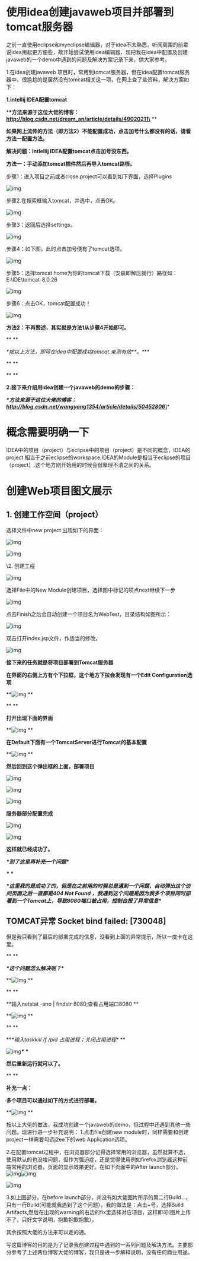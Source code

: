 # 使用idea创建javaweb项目并部署到tomcat服务器

之前一直使用eclipse和myeclipse编辑器，对于idea不太熟悉，听闻周围的前辈说idea用起更方便些，故开始尝试使用idea编辑器，现把我在idea中配置及创建javaweb的一个demo中遇到的问题及解决方案记录下来，供大家参考。

1.在idea创建javaweb 项目时，常用到tomcat服务器，但在idea配置tomcat服务器中，很尴尬的是居然没有tomcat相关这一项，在网上查了些资料，解决方案如下：



**1.intellij IDEA配置tomcat**

***\*方法来源于这位大佬的博客：http://blog.csdn.net/dream_an/article/details/49020211\**
**

**如果网上流传的方法（即方法2）不能配置成功，点击加号什么都没有的话，请看方法一配置方法。**

**解决问题：intlellij IDEA配置tomcat点击加号没东西。**

**方法一：手动添加tomcat插件然后再导入tomcat路径。**

步骤1：进入项目之前或者close project可以看到如下界面，选择Plugins

![img](https://img-blog.csdn.net/20151010105246454?watermark/2/text/aHR0cDovL2Jsb2cuY3Nkbi5uZXQv/font/5a6L5L2T/fontsize/400/fill/I0JBQkFCMA==/dissolve/70/gravity/Center)

步骤2.在搜索框输入tomcat，并选中，点击OK。

![img](https://img-blog.csdn.net/20151010105404238?watermark/2/text/aHR0cDovL2Jsb2cuY3Nkbi5uZXQv/font/5a6L5L2T/fontsize/400/fill/I0JBQkFCMA==/dissolve/70/gravity/Center)

步骤3：返回后选择settings。

![img](https://img-blog.csdn.net/20151010105506649?watermark/2/text/aHR0cDovL2Jsb2cuY3Nkbi5uZXQv/font/5a6L5L2T/fontsize/400/fill/I0JBQkFCMA==/dissolve/70/gravity/Center)

步骤4：如下图，此时点击加号便有了tomcat选项。

![img](https://img-blog.csdn.net/20151010105722342?watermark/2/text/aHR0cDovL2Jsb2cuY3Nkbi5uZXQv/font/5a6L5L2T/fontsize/400/fill/I0JBQkFCMA==/dissolve/70/gravity/Center)

步骤5：选择tomcat home为你的tomcat下载（安装即解压就行）路径如：E:\IDE\tomcat-8.0.26

![img](https://img-blog.csdn.net/20151010105903923?watermark/2/text/aHR0cDovL2Jsb2cuY3Nkbi5uZXQv/font/5a6L5L2T/fontsize/400/fill/I0JBQkFCMA==/dissolve/70/gravity/Center)

步骤6：点击OK，tomcat配置成功！

![img](https://img-blog.csdn.net/20151010105932822?watermark/2/text/aHR0cDovL2Jsb2cuY3Nkbi5uZXQv/font/5a6L5L2T/fontsize/400/fill/I0JBQkFCMA==/dissolve/70/gravity/Center)

**方法2：不再赘述，其实就是方法1从步骤4开始即可。**

**
**

***\*按以上方法，即可在idea中配置成功tomcat.亲测有效\**\**。\****

**
**

**
**

**2.接下来介绍用idea创建一个javaweb的demo的步骤：**

***\*方法来源于这位大佬的博客：http://blog.csdn.net/wangyang1354/article/details/50452806\****

# 概念需要明确一下

  IDEA中的项目（project）与eclipse中的项目（project）是不同的概念，IDEA的project 相当于之前eclipse的workspace,IDEA的Module是相当于eclipse的项目（project）.这个地方刚开始用的时候会很晕理不清之间的关系。

# 创建Web项目图文展示

## 1. 创建工作空间（project）

选择文件中new project 出现如下的界面：

![img](https://img-blog.csdn.net/20160103222422056?watermark/2/text/aHR0cDovL2Jsb2cuY3Nkbi5uZXQv/font/5a6L5L2T/fontsize/400/fill/I0JBQkFCMA==/dissolve/70/gravity/Center)

![img](https://img-blog.csdn.net/20160103222524011?watermark/2/text/aHR0cDovL2Jsb2cuY3Nkbi5uZXQv/font/5a6L5L2T/fontsize/400/fill/I0JBQkFCMA==/dissolve/70/gravity/Center)

\2. 创建工程

![img](https://img-blog.csdn.net/20160103222707715?watermark/2/text/aHR0cDovL2Jsb2cuY3Nkbi5uZXQv/font/5a6L5L2T/fontsize/400/fill/I0JBQkFCMA==/dissolve/70/gravity/Center)





选择File中的New Module创建项目，选择图中标记的项点next继续下一步

![img](https://img-blog.csdn.net/20160103223209065?watermark/2/text/aHR0cDovL2Jsb2cuY3Nkbi5uZXQv/font/5a6L5L2T/fontsize/400/fill/I0JBQkFCMA==/dissolve/70/gravity/Center)

点击Finish之后会自动创建一个项目名为WebTest，目录结构如图所示：

![img](https://img-blog.csdn.net/20160103223430108?watermark/2/text/aHR0cDovL2Jsb2cuY3Nkbi5uZXQv/font/5a6L5L2T/fontsize/400/fill/I0JBQkFCMA==/dissolve/70/gravity/Center)

双击打开index.jsp文件，作适当的修改。

![img](https://img-blog.csdn.net/20160103223806719?watermark/2/text/aHR0cDovL2Jsb2cuY3Nkbi5uZXQv/font/5a6L5L2T/fontsize/400/fill/I0JBQkFCMA==/dissolve/70/gravity/Center)



**接下来的任务就是将项目部署到Tomcat服务器**

**在界面的右侧上方有个下拉框，这个地方下拉会发现有一个Edit Configuration选项**

**![img](https://img-blog.csdn.net/20160103231714702?watermark/2/text/aHR0cDovL2Jsb2cuY3Nkbi5uZXQv/font/5a6L5L2T/fontsize/400/fill/I0JBQkFCMA==/dissolve/70/gravity/Center)
**

**
**

**打开出现下面的界面**

**![img](https://img-blog.csdn.net/20160103231757525?watermark/2/text/aHR0cDovL2Jsb2cuY3Nkbi5uZXQv/font/5a6L5L2T/fontsize/400/fill/I0JBQkFCMA==/dissolve/70/gravity/Center)
**



**在Default下面有一个TomcatServer进行Tomcat的基本配置**

**![img](https://img-blog.csdn.net/20160103231907511?watermark/2/text/aHR0cDovL2Jsb2cuY3Nkbi5uZXQv/font/5a6L5L2T/fontsize/400/fill/I0JBQkFCMA==/dissolve/70/gravity/Center)
**



**然后回到这个弹出框的上面，部署项目**



![img](https://img-blog.csdn.net/20160103232003165?watermark/2/text/aHR0cDovL2Jsb2cuY3Nkbi5uZXQv/font/5a6L5L2T/fontsize/400/fill/I0JBQkFCMA==/dissolve/70/gravity/Center)



![img](https://img-blog.csdn.net/20160103232120596?watermark/2/text/aHR0cDovL2Jsb2cuY3Nkbi5uZXQv/font/5a6L5L2T/fontsize/400/fill/I0JBQkFCMA==/dissolve/70/gravity/Center)

![img](https://img-blog.csdn.net/20160103232212415?watermark/2/text/aHR0cDovL2Jsb2cuY3Nkbi5uZXQv/font/5a6L5L2T/fontsize/400/fill/I0JBQkFCMA==/dissolve/70/gravity/Center)

**服务器部分配置完成**

![img](https://img-blog.csdn.net/20160103232257003?watermark/2/text/aHR0cDovL2Jsb2cuY3Nkbi5uZXQv/font/5a6L5L2T/fontsize/400/fill/I0JBQkFCMA==/dissolve/70/gravity/Center)

![img](https://img-blog.csdn.net/20160103232402762?watermark/2/text/aHR0cDovL2Jsb2cuY3Nkbi5uZXQv/font/5a6L5L2T/fontsize/400/fill/I0JBQkFCMA==/dissolve/70/gravity/Center)





**这样就已经成功了。**



***\*到了这里再补充一个问题\****

***\*
\****

***\*这里我的是成功了的，但是在之前用的时候总是遇到一个问题，自动弹出这个访问页面之后一直都是404 Not Found ，我遇到这个问题是因为我多个项目同时部署到一个Tomcat上，导致8080端口被占用，控制台报了异常信息\****

## TOMCAT异常 Socket bind failed: [730048]

但是我只看到了最后的部署完成的信息，没看到上面的异常提示，所以一度卡在这里。



**
**

***\*这个问题怎么解决呢？\****

**![img](https://img-blog.csdn.net/20160103232452862?watermark/2/text/aHR0cDovL2Jsb2cuY3Nkbi5uZXQv/font/5a6L5L2T/fontsize/400/fill/I0JBQkFCMA==/dissolve/70/gravity/Center)
**

**
**

**输入netstat -ano | findstr 8080;查看占用端口8080
**

**![img](https://img-blog.csdn.net/20160103232607578?watermark/2/text/aHR0cDovL2Jsb2cuY3Nkbi5uZXQv/font/5a6L5L2T/fontsize/400/fill/I0JBQkFCMA==/dissolve/70/gravity/Center)
**

**
**

***\*输入taskkill /f /pid 占用进程；关闭占用进程\**
**

![img](https://img-blog.csdn.net/20160103232621825?watermark/2/text/aHR0cDovL2Jsb2cuY3Nkbi5uZXQv/font/5a6L5L2T/fontsize/400/fill/I0JBQkFCMA==/dissolve/70/gravity/Center)***\*
\****

**然后重新运行就可以了。**

**
**

**补充一点：**

**多个项目可以通过如下的方式进行部署。**

**![img](https://img-blog.csdn.net/20160103232824712?watermark/2/text/aHR0cDovL2Jsb2cuY3Nkbi5uZXQv/font/5a6L5L2T/fontsize/400/fill/I0JBQkFCMA==/dissolve/70/gravity/Center)
**

按以上大佬的做法，我成功创建一个javaweb的demo，但过程中还遇到其他一些问题。现进行进一步补充说明：
1.点击file创建new module时，同样需要和创建project一样需要勾选j2ee下的web Application选项。

2.在配置tomcat过程中，在浏览器部分记得选择常用的浏览器，虽然就算不选，使用默认的也没啥问题，但作为强迫症，还是觉得使用例如firefox浏览器这种前端常用的浏览器，页面的显示效果更好。在如下页面中的After launch部分。![img](https://blog.csdn.net/double_sweet1/article/details/79258635?utm_medium=distribute.pc_relevant.none-task-blog-BlogCommendFromBaidu-1.not_use_machine_learn_pai&depth_1-utm_source=distribute.pc_relevant.none-task-blog-BlogCommendFromBaidu-1.not_use_machine_learn_pai)![img](https://blog.csdn.net/double_sweet1/article/details/79258635?utm_medium=distribute.pc_relevant.none-task-blog-BlogCommendFromBaidu-1.not_use_machine_learn_pai&depth_1-utm_source=distribute.pc_relevant.none-task-blog-BlogCommendFromBaidu-1.not_use_machine_learn_pai)

![img](https://img-blog.csdn.net/20160103232120596?watermark/2/text/aHR0cDovL2Jsb2cuY3Nkbi5uZXQv/font/5a6L5L2T/fontsize/400/fill/I0JBQkFCMA==/dissolve/70/gravity/Center)

3.如上图部分，在before launch部分，并没有如大佬图片所示的第二行Build...，只有一行Build(可能就我遇到了这个问题），我的做法是：点击+号，选择Build Artifacts,然后在出现的warning的右边的fix里选择对应项目，这样即可(图片上传不了，只好文字说明，抱歉抱歉抱歉）。

其余按照大佬的方法来可以走的通。

写这篇博客的目的是为了记录我创建过程中遇到的一系列问题及解决方法。主要部分参考了上述两位博客大佬的博客，我只是进一步解释说明，没有任何商业用途。
